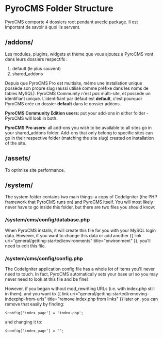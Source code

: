 # PyroCMS Folder Structure

PyroCMS comporte 4 dossiers root pendant avecle package. Il est important de savoir à quoi ils servent.

## /addons/

Les modules, plugins, widgets et thème que vous ajoutez à PyroCMS vont dans leurs dossiers respectifs : 


1. default (le plus souvent)
2. shared_addons


Depuis que PyroCMS Pro est multisite, même une installation unique possède son propre slug (aussi utilisé comme préfixe dans les noms de tables MySQL). 
PyroCMS Community n'est  _pas_ multi-site, et possède un identifiant unique. L'identifiant par défaut est **default**, c'est pourquoi PyroCMS crée un dossier **default** dans le dossier addons.

**PyroCMS Community Edition users:** put your add-ons in either folder - PyroCMS will look in both.

**PyroCMS Pro users:** all add-ons you wish to be available to all sites go in your shared_addons folder. Add-ons that only belong to specific sites can go in their respective folder (matching the site slug) created on installation of the site.

## /assets/

To optimise site performance. 

## /system/

The system folder contains two main things: a copy of CodeIgniter (the PHP framework that PyroCMS runs on) and PyroCMS itself. You will most likely never have to go inside this folder, but there are two files you should know:

### /system/cms/config/database.php

When PyroCMS installs, it will create this file for you with your MySQL login data. However, if you want to change this data or add another {{ link uri="general/getting-started/environments" title="environment" }}, you'll need to edit this file.

### /system/cms/config/config.php

The CodeIgniter application config file has a whole lot of items you'll never need to touch. In fact, PyroCMS automatically sets your base url so you may never need to look at this file and be fine!

However, if you began without mod_rewriting URLs (i.e. with index.php still in them), and you want to {{ link uri="general/getting-started/removing-indexphp-from-urls" title="remove index.php from links" }} later on, you can remove that easily by finding:

	$config['index_page'] = 'index.php';

and changing it to:

	$config['index_page'] = '';
